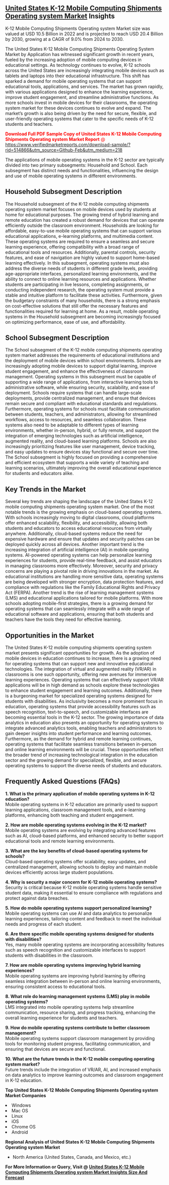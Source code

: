 <h2><a href="https://www.verifiedmarketreports.com/download-sample/?rid=514866&amp;utm_source=Github-Feb&amp;utm_medium=218" target="_blank">United States K-12 Mobile Computing Shipments Operating system Market</a> Insights</h2><p>K-12 Mobile Computing Shipments Operating system Market size was valued at USD 10.5 Billion in 2022 and is projected to reach USD 20.4 Billion by 2030, growing at a CAGR of 9.0% from 2024 to 2030.</p><p><p>The United States K-12 Mobile Computing Shipments Operating System Market by Application has witnessed significant growth in recent years, fueled by the increasing adoption of mobile computing devices in educational settings. As technology continues to evolve, K-12 schools across the United States are increasingly integrating mobile devices such as tablets and laptops into their educational infrastructure. This shift has sparked a demand for mobile operating systems that can support educational tools, applications, and services. The market has grown rapidly, with various applications designed to enhance the learning experience, improve student engagement, and streamline administrative functions. As more schools invest in mobile devices for their classrooms, the operating system market for these devices continues to evolve and expand. The market’s growth is also being driven by the need for secure, flexible, and user-friendly operating systems that cater to the specific needs of K-12 students and teachers. <p><span class=""><span style="color: #ff0000;"><strong>Download Full PDF Sample Copy of United States K-12 Mobile Computing Shipments Operating system Market Report</strong> @ </span><a href="https://www.verifiedmarketreports.com/download-sample/?rid=514866&amp;utm_source=Github-Feb&amp;utm_medium=218" target="_blank">https://www.verifiedmarketreports.com/download-sample/?rid=514866&amp;utm_source=Github-Feb&amp;utm_medium=218</a></span></p> The applications of mobile operating systems in the K-12 sector are typically divided into two primary subsegments: Household and School. Each subsegment has distinct needs and functionalities, influencing the design and use of mobile operating systems in different environments. <h2>Household Subsegment Description</h2> <p>The Household subsegment of the K-12 mobile computing shipments operating system market focuses on mobile devices used by students at home for educational purposes. The growing trend of hybrid learning and remote education has created a robust demand for devices that can operate efficiently outside the classroom environment. Households are looking for affordable, easy-to-use mobile operating systems that can support various educational applications, e-learning platforms, and multimedia content. These operating systems are required to ensure a seamless and secure learning experience, offering compatibility with a broad range of educational tools and resources. Additionally, parental controls, security features, and ease of navigation are highly valued to support home-based learning effectively. In this subsegment, operating systems must also address the diverse needs of students in different grade levels, providing age-appropriate interfaces, personalized learning environments, and the ability to connect to online learning resources and applications. Whether students are participating in live lessons, completing assignments, or conducting independent research, the operating system must provide a stable and intuitive platform to facilitate these activities. Furthermore, given the budgetary constraints of many households, there is a strong emphasis on cost-effective solutions that still offer the necessary features and functionalities required for learning at home. As a result, mobile operating systems in the Household subsegment are becoming increasingly focused on optimizing performance, ease of use, and affordability. <h2>School Subsegment Description</h2> <p>The School subsegment of the K-12 mobile computing shipments operating system market addresses the requirements of educational institutions and the deployment of mobile devices within school environments. Schools are increasingly adopting mobile devices to support digital learning, improve student engagement, and enhance the effectiveness of classroom management. Operating systems in this subsegment must be capable of supporting a wide range of applications, from interactive learning tools to administrative software, while ensuring security, scalability, and ease of deployment. Schools require systems that can handle large-scale deployments, provide centralized management, and ensure that devices remain secure and compliant with educational standards and regulations. Furthermore, operating systems for schools must facilitate communication between students, teachers, and administrators, allowing for streamlined workflows, access to resources, and seamless collaboration. These systems also need to be adaptable to different types of learning environments, whether in-person, hybrid, or fully remote, and support the integration of emerging technologies such as artificial intelligence, augmented reality, and cloud-based learning platforms. Schools are also increasingly prioritizing features like user management, device tracking, and easy updates to ensure devices stay functional and secure over time. The School subsegment is highly focused on providing a comprehensive and efficient ecosystem that supports a wide variety of teaching and learning scenarios, ultimately improving the overall educational experience for students and educators alike. <h2>Key Trends in the Market</h2> <p>Several key trends are shaping the landscape of the United States K-12 mobile computing shipments operating system market. One of the most notable trends is the growing emphasis on cloud-based operating systems. With schools increasingly moving to digital classrooms, cloud platforms offer enhanced scalability, flexibility, and accessibility, allowing both students and educators to access educational resources from virtually anywhere. Additionally, cloud-based systems reduce the need for expensive hardware and ensure that updates and security patches can be deployed quickly across all devices. Another important trend is the increasing integration of artificial intelligence (AI) in mobile operating systems. AI-powered operating systems can help personalize learning experiences for students, provide real-time feedback, and assist educators in managing classrooms more effectively. Moreover, security and privacy concerns are playing a pivotal role in driving innovations in the market. As educational institutions are handling more sensitive data, operating systems are being developed with stronger encryption, data protection features, and compliance with regulations like the Family Educational Rights and Privacy Act (FERPA). Another trend is the rise of learning management systems (LMS) and educational applications tailored for mobile platforms. With more schools adopting mobile-first strategies, there is a growing demand for operating systems that can seamlessly integrate with a wide range of educational software and applications, ensuring that both students and teachers have the tools they need for effective learning. <h2>Opportunities in the Market</h2> <p>The United States K-12 mobile computing shipments operating system market presents significant opportunities for growth. As the adoption of mobile devices in education continues to increase, there is a growing need for operating systems that can support new and innovative educational technologies. The integration of virtual and augmented reality (VR/AR) in classrooms is one such opportunity, offering new avenues for immersive learning experiences. Operating systems that can effectively support VR/AR applications will be in high demand as schools explore these technologies to enhance student engagement and learning outcomes. Additionally, there is a burgeoning market for specialized operating systems designed for students with disabilities. As inclusivity becomes a more prominent focus in education, operating systems that provide accessibility features such as speech recognition, text-to-speech, and customizable interfaces are becoming essential tools in the K-12 sector. The growing importance of data analytics in education also presents an opportunity for operating systems to integrate advanced analytics tools, enabling teachers and administrators to gain deeper insights into student performance and learning outcomes. Furthermore, as the demand for hybrid and remote learning continues, operating systems that facilitate seamless transitions between in-person and online learning environments will be crucial. These opportunities reflect the broader trend of increasing technological integration in the education sector and the growing demand for specialized, flexible, and secure operating systems to support the diverse needs of students and educators. <h2>Frequently Asked Questions (FAQs)</h2> <p><strong>1. What is the primary application of mobile operating systems in K-12 education?</strong><br> Mobile operating systems in K-12 education are primarily used to support learning applications, classroom management tools, and e-learning platforms, enhancing both teaching and student engagement.</p> <p><strong>2. How are mobile operating systems evolving in the K-12 market?</strong><br> Mobile operating systems are evolving by integrating advanced features such as AI, cloud-based platforms, and enhanced security to better support educational tools and remote learning environments.</p> <p><strong>3. What are the key benefits of cloud-based operating systems for schools?</strong><br> Cloud-based operating systems offer scalability, easy updates, and centralized management, allowing schools to deploy and maintain mobile devices efficiently across large student populations.</p> <p><strong>4. Why is security a major concern for K-12 mobile operating systems?</strong><br> Security is critical because K-12 mobile operating systems handle sensitive student data, making it essential to ensure compliance with regulations and protect against data breaches.</p> <p><strong>5. How do mobile operating systems support personalized learning?</strong><br> Mobile operating systems can use AI and data analytics to personalize learning experiences, tailoring content and feedback to meet the individual needs and progress of each student.</p> <p><strong>6. Are there specific mobile operating systems designed for students with disabilities?</strong><br> Yes, many mobile operating systems are incorporating accessibility features such as speech recognition and customizable interfaces to support students with disabilities in the classroom.</p> <p><strong>7. How are mobile operating systems improving hybrid learning experiences?</strong><br> Mobile operating systems are improving hybrid learning by offering seamless integration between in-person and online learning environments, ensuring consistent access to educational tools.</p> <p><strong>8. What role do learning management systems (LMS) play in mobile operating systems?</strong><br> LMS integrated into mobile operating systems help streamline communication, resource sharing, and progress tracking, enhancing the overall learning experience for students and teachers.</p> <p><strong>9. How do mobile operating systems contribute to better classroom management?</strong><br> Mobile operating systems support classroom management by providing tools for monitoring student progress, facilitating communication, and ensuring that devices are secure and functional.</p> <p><strong>10. What are the future trends in the K-12 mobile computing operating system market?</strong><br> Future trends include the integration of VR/AR, AI, and increased emphasis on data analytics to improve learning outcomes and classroom engagement in K-12 education.</p></p><p><strong>Top United States K-12 Mobile Computing Shipments Operating system Market Companies</strong></p><div data-test-id=""><p><li>Windows</li><li> Mac OS</li><li> Linux</li><li> iOS</li><li> Chrome OS</li><li> Android</li></p><div><strong>Regional Analysis of&nbsp;United States K-12 Mobile Computing Shipments Operating system Market</strong></div><ul><li dir="ltr"><p dir="ltr">North America&nbsp;(United States, Canada, and Mexico, etc.)</p></li></ul><p><strong>For More Information or Query, Visit @&nbsp;</strong><strong><a href="https://www.verifiedmarketreports.com/product/k-12-mobile-computing-shipments-operating-system-market-size-and-forecast/?utm_source=Github-Feb&amp;utm_medium=218" target="_blank">United States K-12 Mobile Computing Shipments Operating system Market Insights Size And Forecast</a></strong></p></div>
